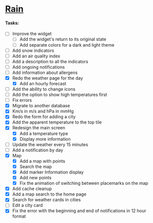 # [Rain](https://github.com/darkmoonight/Rain)

#### **Tasks:**

- [ ]  Improve the widget
	- [ ] Add the widget's return to its original state
	- [ ] Add separate colors for a dark and light theme
- [ ] Add snow indicators
- [ ] Add an air quality index
- [ ] Add a description to all the indicators
- [ ] Add ongoing notifications
- [ ] Add information about allergens
- [x] Redo the weather page for the day
	- [x] Add an hourly forecast
- [ ] Add the ability to change icons
- [ ] Add the option to show high temperatures first
- [ ] Fix errors
- [x] Migrate to another database
- [x] Km/s in m/s and hPa in mmHg
- [x] Redo the form for adding a city
- [x] Add the apparent temperature to the top tile
- [x] Redesign the main screen
	- [x] Add a temperature type
	- [x] Display more information
- [ ] Update the weather every 15 minutes
- [ ] Add a notification by day
- [x] Map
	- [x] Add a map with points
	- [x] Search the map
	- [x] Add marker Information display
	- [x] Add new points
	- [x] Fix the animation of switching between placemarks on the map
- [x] Add cache cleanup
- [x] Add a map search to the home page
- [x] Search for weather cards in cities
- [ ] Edit a city card
- [x] Fix the error with the beginning and end of notifications in 12 hour format